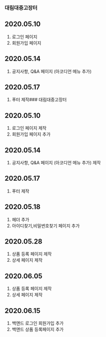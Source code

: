 ### 대림대중고장터
## 2020.05.10
1. 로그인 페이지
2. 회원가입 페이지

## 2020.05.14
1. 공지사항, Q&A 페이지 (아코디언 메뉴 추가)

## 2020.05.17
1. 푸터 제작### 대림대중고장터
## 2020.05.10
1. 로그인 페이지 제작
2. 회원가입 페이지 추가

## 2020.05.14
1. 공지사항, Q&A 페이지 (아코디언 메뉴 추가) 제작

## 2020.05.17
1. 푸터 제작

## 2020.05.18
1. 헤더 추가
2. 아이디찾기,비밀번호찾기 페이지 추가

## 2020.05.28
1. 상품 등록 페이지 제작
2. 상세 페이지 제작

## 2020.06.05
1. 상품 등록 페이지 제작
2. 상세 페이지 제작

## 2020.06.15
1. 백앤드 로그인 회원가입 추가
2. 백앤드 상품 등록페이지 추가
